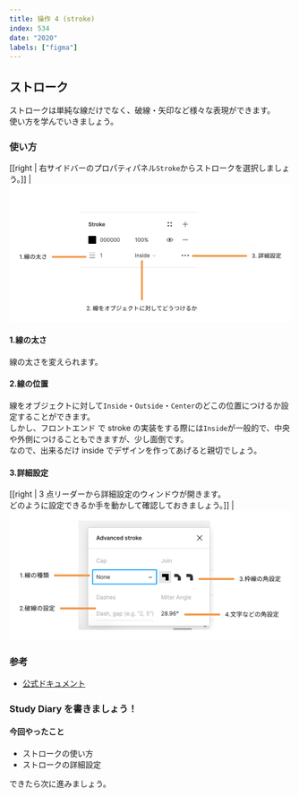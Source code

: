 ```yaml
---
title: 操作 4 (stroke)
index: 534
date: "2020"
labels: ["figma"]
---
```


## ストローク

ストロークは単純な線だけでなく、破線・矢印など様々な表現ができます。  
使い方を学んでいきましょう。

### 使い方

[[right | 右サイドバーのプロパティパネル`Stroke`からストロークを選択しましょう。]]
| ![stroke](./img/stroke.png)

#### 1.線の太さ

線の太さを変えられます。

#### 2.線の位置

線をオブジェクトに対して`Inside`・`Outside`・`Center`のどこの位置につけるか設定することができます。  
しかし、フロントエンド で stroke の実装をする際には`Inside`が一般的で、中央や外側につけることもできますが、少し面倒です。  
なので、出来るだけ inside でデザインを作ってあげると親切でしょう。

#### 3.詳細設定

[[right | 3 点リーダーから詳細設定のウィンドウが開きます。<br/>どのように設定できるか手を動かして確認しておきましょう。]]
| ![advanced-stroke](./img/advanced-stroke.png)

### 参考

- [公式ドキュメント](https://help.figma.com/hc/en-us/articles/360049283914-Apply-and-adjust-stroke-properties)

### Study Diary を書きましょう！

#### 今回やったこと

- ストロークの使い方
- ストロークの詳細設定

できたら次に進みましょう。
